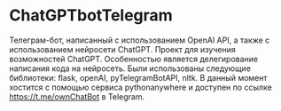 # ChatGPTbotTelegram
Телеграм-бот, написанный с использованием OpenAI API, а также с использованием нейросети ChatGPT. Проект для изучения возможностей ChatGPT. Особенностью является делегирование написания кода на нейросеть.
Были использованы следующие библиотеки: flask, openAI, pyTelegramBotAPI, nltk.
В данный момент хостится с помощью сервиса pythonanywhere и доступен по ссылке https://t.me/ownChatBot в Telegram.
